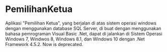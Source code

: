 # PemilihanKetua
Aplikasi "Pemilihan Ketua", yang berjalan di atas sistem operasi windows dengan menggunakan database SQL Server, di buat dengan menggunakan bahasa pemrograman Visual Basic .Net, dapat di jalankan di Sistem Operasi Windows 7, Windwos 8, Windows 8.1, dan Windows 10 dengan .Net Framework 4.5.2.
Now is deprecated.
